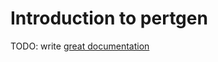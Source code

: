 # Introduction to pertgen

TODO: write [great documentation](http://jacobian.org/writing/what-to-write/)
